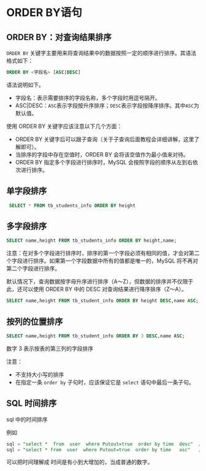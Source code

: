 # ORDER BY语句

## ORDER BY：对查询结果排序

`ORDER BY` 关键字主要用来将查询结果中的数据按照一定的顺序进行排序。其语法格式如下：

```sql
ORDER BY <字段名> [ASC|DESC]
```

语法说明如下。

- 字段名：表示需要排序的字段名称，多个字段时用逗号隔开。
- ASC\|DESC：`ASC`表示字段按升序排序；`DESC`表示字段按降序排序。其中`ASC`为默认值。


使用 ORDER BY 关键字应该注意以下几个方面：

- ORDER BY 关键字后可以跟子查询（关于子查询后面教程会详细讲解，这里了解即可）。
- 当排序的字段中存在空值时，ORDER BY 会将该空值作为最小值来对待。
- ORDER BY 指定多个字段进行排序时，MySQL 会按照字段的顺序从左到右依次进行排序。

## 单字段排序

```sql
 SELECT * FROM tb_students_info ORDER BY height
```

## 多字段排序

```sql
SELECT name,height FROM tb_students_info ORDER BY height,name;
```

注意：在对多个字段进行排序时，排序的第一个字段必须有相同的值，才会对第二个字段进行排序。如果第一个字段数据中所有的值都是唯一的，MySQL 将不再对第二个字段进行排序。

默认情况下，查询数据按字母升序进行排序（A～Z），但数据的排序并不仅限于此，还可以使用 ORDER BY 中的 DESC 对查询结果进行降序排序（Z～A）。

```sql
SELECT name,height FROM tb_student_info ORDER BY height DESC,name ASC;
```

## 按列的位置排序

```sql
SELECT name,height FROM tb_student_info ORDER BY 3 DESC,name ASC;
```

数字 3 表示按表的第三列的字段排序

注意： 

- 不支持大小写的排序
- 在指定一条 `order by` 子句时，应该保证它是 `select` 语句中最后一条子句。

## SQL 时间排序

sql 中的时间排序

例如

```sql
sql = "select *  from  user  where Putout=true  order by time  desc"  //按最新时间来排序
sql = "select * from  user  where Putout=true  order by time   asc"   //按早时间来排序
```

可以把时间理解成 时间是有小到大增加的，当成普通的数字。
